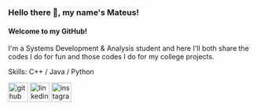 ### Hello there 👋, my name's Mateus!
#### Welcome to my GitHub!
I'm a Systems Development & Analysis student and here I'll both share the codes I do for fun and those codes I do for my college projects.

Skills: C++ / Java / Python



[<img src='https://cdn.jsdelivr.net/npm/simple-icons@3.0.1/icons/github.svg' alt='github' height='40'>](https://github.com/mateuszjoestar)  [<img src='https://cdn.jsdelivr.net/npm/simple-icons@3.0.1/icons/linkedin.svg' alt='linkedin' height='40'>](https://www.linkedin.com/in/mateus-calderon/)  [<img src='https://cdn.jsdelivr.net/npm/simple-icons@3.0.1/icons/instagram.svg' alt='instagram' height='40'>](https://www.instagram.com/mateuszcalderon/)

